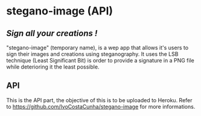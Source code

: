 # stegano-image (API)
## _Sign all your creations !_

"stegano-image" (temporary name), is a wep app that allows it's users to sign their images and creations using steganography.
It uses the LSB technique (Least Significant Bit) is order to provide a signature in a PNG file while deterioring it the least possible.

## API

This is the API part, the objective of this is to be uploaded to Heroku.
Refer to https://github.com/IvoCostaCunha/stegano-image for more informations.
